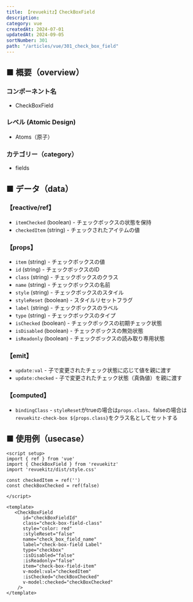 ```yaml
---
title: 【revuekitz】CheckBoxField
description:
category: vue
createdAt: 2024-07-01
updatedAt: 2024-09-05
sortNumber: 301
path: "/articles/vue/301_check_box_field"
---
```


<nuxt-content-wrapper>

## ■ 概要（overview）
### コンポーネント名
- CheckBoxField

### レベル (Atomic Design)
-  Atoms（原子）

### カテゴリー（category）
- fields

## ■ データ（data）

### 【reactive/ref】
- `itemChecked` (boolean) - チェックボックスの状態を保持
- `checkedItem` (string) - チェックされたアイテムの値

### 【props】
- `item` (string) - チェックボックスの値
- `id` (string) - チェックボックスのID
- `class` (string) - チェックボックスのクラス
- `name` (string) - チェックボックスの名前
- `style` (string) - チェックボックスのスタイル
- `styleReset` (boolean) - スタイルリセットフラグ
- `label` (string) - チェックボックスのラベル
- `type` (string) - チェックボックスのタイプ
- `isChecked` (boolean) - チェックボックスの初期チェック状態
- `isDisabled` (boolean) - チェックボックスの無効状態
- `isReadonly` (boolean) - チェックボックスの読み取り専用状態

### 【emit】
- `update:val` - 子で変更されたチェック状態に応じて値を親に渡す
- `update:checked` - 子で変更されたチェック状態（真偽値）を親に渡す

### 【computed】
- `bindingClass` - `styleReset`がtrueの場合は`props.class`、falseの場合は`revuekitz-check-box ${props.class}`をクラス名としてセットする


## ■ 使用例（usecase）
```vue
<script setup>
import { ref } from 'vue'
import { CheckBoxField } from 'revuekitz'
import 'revuekitz/dist/style.css' 

const checkedItem = ref('')
const checkBoxChecked = ref(false)

</script>

<template>
   <CheckBoxField
      id="checkBoxFieldId"
      class="check-box-field-class"
      style="color: red"
      :styleReset="false"
      name="check_box_field_name"
      label="check-box-field Label"
      type="checkbox"
      :isDisabled="false"
      :isReadonly="false"
      item="check-box-field-item"
      v-model:val="checkedItem"
      :isChecked="checkBoxChecked"
      v-model:checked="checkBoxChecked"
    />
</template>

```

</nuxt-content-wrapper>